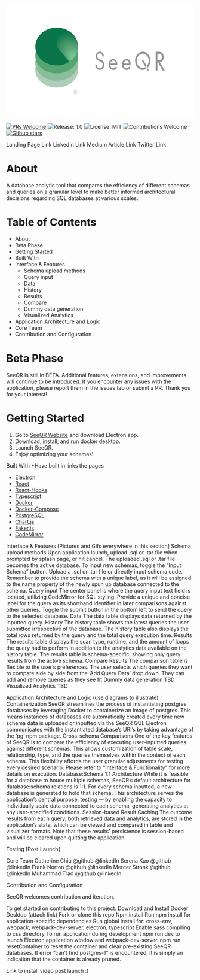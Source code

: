 <p align="center">
<img src="./frontend/assets/images/logo_readme.png" height=300/>
</p>

[![PRs Welcome](https://img.shields.io/badge/PRs-welcome-brightgreen.svg)](https://github.com/oslabs-beta/SeeQR)
![Release: 1.0](https://img.shields.io/badge/Release-1.0-red)
![License: MIT](https://img.shields.io/badge/License-MIT-orange.svg)
![Contributions Welcome](https://img.shields.io/badge/Contributions-welcome-blue.svg)
[![Github stars](https://img.shields.io/github/stars/oslabs-beta/SeeQR?style=social)](https://github.com/oslabs-beta/SeeQR)

Landing Page Link
LinkedIn Link
Medium Article Link
Twitter Link

# About

A database analytic tool that compares the efficiency of different schemas and queries on a granular level to make better informed architectural decisions regarding SQL databases at various scales.

# Table of Contents

- About
- Beta Phase
- Getting Started
- Built With
- Interface & Features
  - Schema upload methods
  - Query input
  - Data
  - History
  - Results
  - Compare
  - Dummy data generation
  - Visualized Analytics
- Application Architecture and Logic
- Core Team
- Contribution and Configuration

# Beta Phase

SeeQR is still in BETA. Additional features, extensions, and improvements will continue to be introduced. If you encounter any issues with the application, please report them in the issues tab or submit a PR. Thank you for your interest!

# Getting Started

1. Go to [SeeQR Website](https://www.theseeqr.io) and download Electron app.
2. Download, install, and run docker desktop.
3. Launch SeeQR.
4. Enjoy optimizing your schemas!

Built With *Have built in links the pages
- [Electron](https://www.electronjs.org/docs)
- [React](https://reactjs.org/)
- [React-Hooks](https://reactjs.org/docs/hooks-intro.html)
- [Typescript](https://www.typescriptlang.org/)
- [Docker](https://www.docker.com/get-started)
- [Docker-Compose](https://docs.docker.com/compose/)
- [PostgreSQL](https://www.postgresql.org/)
- [Chart.js](https://github.com/chartjs)
- [Faker.js](https://github.com/Marak/faker.js)
- [CodeMirror](https://codemirror.net/)

Interface & Features [Pictures and Gifs everywhere in this section]
Schema upload methods
Upon application launch, upload .sql or .tar file when prompted by splash page, or hit cancel.
The uploaded .sql or .tar file becomes the active database.
To input new schemas, toggle the “Input Schema” button. Upload a .sql or .tar file or directly input schema code. Remember to provide the schema with a unique label, as it will be assigned to the name property of the newly spun up database connected to the schema.
Query input
The center panel is where the query input text field is located, utilizing CodeMirror for SQL styling.
Provide a unique and concise label for the query as its shorthand identifier in later comparisons against other queries.
Toggle the submit button in the bottom left to send the query to the selected database.
Data
The data table displays data returned by the inputted query.
History
The history table shows the latest queries the user submitted irrespective of the database.
The history table also displays the total rows returned by the query and the total query execution time.
Results
The results table displays the scan type, runtime, and the amount of loops the query had to perform in addition to the analytics data available on the history table.
The results table is schema-specific, showing only query results from the active schema.
Compare Results
The comparison table is flexible to the user’s preferences.
The user selects which queries they want to compare side by side from the ‘Add Query Data’ drop down.
They can add and remove queries as they see fit
Dummy data generation
TBD
Visualized Analytics
TBD



Application Architecture and Logic
(use diagrams to illustrate)
Containerization
SeeQR streamlines the process of instantiating postgres databases by leveraging Docker to containerize an image of postgres. This means instances of databases are automatically created every time new schema data is uploaded or inputted via the SeeQR GUI. Electron communicates with the instantiated database’s URI’s by taking advantage of the ‘pg’ npm package. 
Cross-schema Comparisons
One of the key features of SeeQR is to compare the efficiency of executing user-inputted queries against different schemas. This allows customization of table scale, relationship, type, and the queries themselves within the context of each schema. This flexibility affords the user granular adjustments for testing every desired scenario. Please refer to “Interface & Functionality” for more details on execution.
Database:Schema 1:1 Architecture
While it is feasible for a database to house multiple schemas, SeeQR’s default architecture for database:schema relations is 1:1. For every schema inputted, a new database is generated to hold that schema. This architecture serves the application’s central purpose: testing — by enabling the capacity to individually scale data connected to each schema, generating analytics at any user-specified conditions.
Session-based Result Caching
The outcome results from each query, both retrieved data and analytics, are stored in the application’s state, which can be viewed and compared in table and visualizer formats. Note that these results’ persistence is session-based and will be cleared upon quitting the application.


Testing [Post Launch]


Core Team
Catherine Chiu @github @linkedIn
Serena Kuo @github @linkedIn
Frank Norton @github @linkedIn
Mercer Stronk @github @linkedIn
Muhammad Trad @github @linkedIn


Contribution and Configuration

SeeQR welcomes contribution and iteration. 

To get started on contributing to this project: 
Download and Install Docker Desktop (attach link)
Fork or clone this repo
Npm install
Run npm install for application-specific dependencies
Run global install for: cross-env, webpack, webpack-dev-server, electron, typescript
Enable sass compiling to css directory 
To run application during development 
npm run dev to launch Electron application window and webpack-dev-server.
npm run resetContainer to reset the container and clear pre-existing SeeQR databases. If error “can’t find postgres-1” is encountered, it is simply an indication that the container is already pruned.

Link to install video post launch :)

